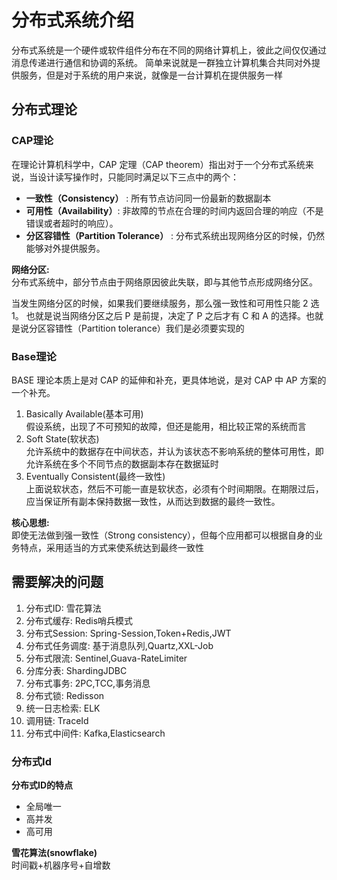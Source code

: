 # 分布式系统介绍

分布式系统是一个硬件或软件组件分布在不同的网络计算机上，彼此之间仅仅通过消息传递进行通信和协调的系统。
简单来说就是一群独立计算机集合共同对外提供服务，但是对于系统的用户来说，就像是一台计算机在提供服务一样

## 分布式理论

### CAP理论
在理论计算机科学中，CAP 定理（CAP theorem）指出对于一个分布式系统来说，当设计读写操作时，只能同时满足以下三点中的两个：

- **一致性（Consistency）** : 所有节点访问同一份最新的数据副本
- **可用性（Availability）**: 非故障的节点在合理的时间内返回合理的响应（不是错误或者超时的响应）。
- **分区容错性（Partition Tolerance）** : 分布式系统出现网络分区的时候，仍然能够对外提供服务。


**网络分区:**  
分布式系统中，部分节点由于网络原因彼此失联，即与其他节点形成网络分区。


当发生网络分区的时候，如果我们要继续服务，那么强一致性和可用性只能 2 选 1。
也就是说当网络分区之后 P 是前提，决定了 P 之后才有 C 和 A 的选择。也就是说分区容错性（Partition tolerance）我们是必须要实现的


### Base理论

BASE 理论本质上是对 CAP 的延伸和补充，更具体地说，是对 CAP 中 AP 方案的一个补充。

1. Basically Available(基本可用)  
   假设系统，出现了不可预知的故障，但还是能用，相比较正常的系统而言
2. Soft State(软状态)  
   允许系统中的数据存在中间状态，并认为该状态不影响系统的整体可用性，即允许系统在多个不同节点的数据副本存在数据延时
3. Eventually Consistent(最终一致性)  
   上面说软状态，然后不可能一直是软状态，必须有个时间期限。在期限过后，应当保证所有副本保持数据一致性，从而达到数据的最终一致性。

**核心思想:**  
即使无法做到强一致性（Strong consistency），但每个应用都可以根据自身的业务特点，采用适当的方式来使系统达到最终一致性



## 需要解决的问题

1. 分布式ID: 雪花算法
2. 分布式缓存: Redis哨兵模式
3. 分布式Session: Spring-Session,Token+Redis,JWT
4. 分布式任务调度: 基于消息队列,Quartz,XXL-Job
5. 分布式限流: Sentinel,Guava-RateLimiter
6. 分库分表: ShardingJDBC
7. 分布式事务: 2PC,TCC,事务消息
8. 分布式锁: Redisson
9. 统一日志检索: ELK
10. 调用链: TraceId
11. 分布式中间件: Kafka,Elasticsearch

### 分布式Id
**分布式ID的特点**  
- 全局唯一
- 高并发
- 高可用

**雪花算法(snowflake)**  
时间戳+机器序号+自增数